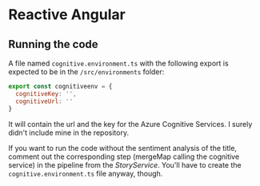 # Reactive Angular
## Running the code
A file named `cognitive.environment.ts` with the following export is expected to be in the `/src/environments` folder:

```js
export const cognitiveenv = {
  cognitiveKey: '',
  cognitiveUrl: ''
}
```

It will contain the url and the key for the Azure Cognitive Services. I surely didn't include mine in the repository.

If you want to run the code without the sentiment analysis of the title, comment out the corresponding step (mergeMap calling the cognitive service) in the pipeline from the _StoryService_. You'll have to create the `cognitive.environment.ts` file anyway, though.